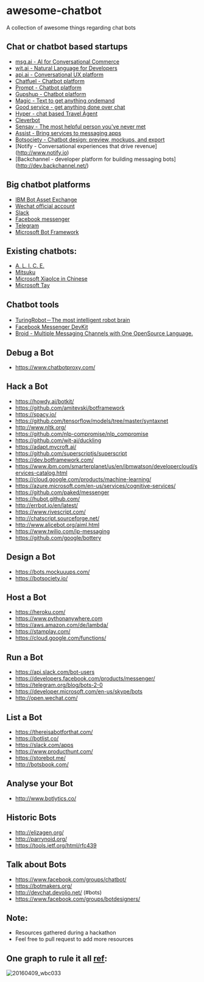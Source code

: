 # awesome-chatbot
A collection of awesome things regarding chat bots

## Chat or chatbot based startups
- [msg.ai - AI for Conversational Commerce](http://msg.ai/)
- [wit.ai - Natural Language for Developers
](https://wit.ai/)
- [api.ai - Conversational UX platform](https://api.ai/)
- [Chatfuel - Chatbot platform](http://chatfuel.com/)
- [Prompt - Chatbot platform](http://promptapp.io/)
- [Gupshup - Chatbot platform](https://www.gupshup.io)
- [Magic - Text to get anything ondemand](https://getmagicnow.com/)
- [Good service - get anything done over chat](http://www.goodservice.in/)
- [Hyper - chat based Travel Agent](https://www.usehyper.com/)
- [Cleverbot](http://www.cleverbot.com/)
- [Sensay - The most helpful person you've never met](http://www.sensay.it/)
- [Assist - Bring services to messaging apps](https://www.assi.st/)
- [Botsociety - Chatbot design: preview, mockups, and export](https://botsociety.io)
- [Notify - Conversational experiences that drive revenue] (http://www.notify.io)
- [Backchannel - developer platform for building messaging bots] (http://dev.backchannel.net/)

## Big chatbot platforms
- [IBM Bot Asset Exchange](https://developer.ibm.com/code/exchanges/bots/)
- [Wechat official account](https://admin.wechat.com/)
- [Slack](https://api.slack.com/bot-users)
- [Facebook messenger](https://developers.facebook.com/docs/messenger-platform)
- [Telegram](https://core.telegram.org/)
- [Microsoft Bot Framework](https://dev.botframework.com/)

## Existing chatbots:
- [ A. L. I. C. E.](http://alice.pandorabots.com/)
- [Mitsuku](http://www.mitsuku.com/)
- [Microsoft XiaoIce in Chinese ](http://www.msxiaoice.com/DesktopLanding)
- [Microsoft Tay](https://twitter.com/tayandyou)

## Chatbot tools
- [TuringRobot－The most intelligent robot brain](http://www.tuling123.com/)
- [Facebook Messenger DevKit](https://github.com/olegakbarov/facebook-messenger-devkit)
- [Broid - Multiple Messaging Channels with One OpenSource Language.](https://github.com/broidHQ/integrations/tree/master)


## Debug a Bot
- https://www.chatbotproxy.com/

## Hack a Bot
- https://howdy.ai/botkit/
- https://github.com/amitevski/botframework
- https://spacy.io/
- https://github.com/tensorflow/models/tree/master/syntaxnet
- http://www.nltk.org/
- https://github.com/nlp-compromise/nlp_compromise
- https://github.com/wit-ai/duckling
- https://adapt.mycroft.ai/
- https://github.com/superscriptjs/superscript
- https://dev.botframework.com/
- https://www.ibm.com/smarterplanet/us/en/ibmwatson/developercloud/services-catalog.html
- https://cloud.google.com/products/machine-learning/
- https://azure.microsoft.com/en-us/services/cognitive-services/
- https://github.com/paked/messenger
- https://hubot.github.com/
- http://errbot.io/en/latest/
- https://www.rivescript.com/
- http://chatscript.sourceforge.net/
- http://www.alicebot.org/aiml.html
- https://www.twilio.com/ip-messaging
- https://github.com/google/bottery

## Design a Bot
- https://bots.mockuuups.com/
- https://botsociety.io/

## Host a Bot
- https://heroku.com/
- https://www.pythonanywhere.com
- https://aws.amazon.com/de/lambda/
- https://stamplay.com/
- https://cloud.google.com/functions/

## Run a Bot
- https://api.slack.com/bot-users
- https://developers.facebook.com/products/messenger/
- https://telegram.org/blog/bots-2-0
- https://developer.microsoft.com/en-us/skype/bots
- http://open.wechat.com/

## List a Bot
- https://thereisabotforthat.com/
- https://botlist.co/
- https://slack.com/apps
- https://www.producthunt.com/  
- https://storebot.me/  
- http://botsbook.com/  

## Analyse your Bot
- http://www.botlytics.co/

## Historic Bots
- http://elizagen.org/
- http://parrynoid.org/
- https://tools.ietf.org/html/rfc439

## Talk about Bots
- https://www.facebook.com/groups/chatbot/
- https://botmakers.org/
- http://devchat.devolio.net/ (#bots)
- https://www.facebook.com/groups/botdesigners/

## Note:
- Resources gathered during a hackathon
- Feel free to pull request to add more resources

## One graph to rule it all [ref](http://www.economist.com/news/business-and-finance/21696477-market-apps-maturing-now-one-text-based-services-or-chatbots-looks-poised):
![20160409_wbc033](https://cloud.githubusercontent.com/assets/806173/14470823/7a0c8958-00a0-11e6-9d79-c871c7d3bd4f.png)
